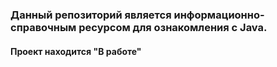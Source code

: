 ### Данный репозиторий является информационно-справочным ресурсом для ознакомления с Java.
#### Проект находится "В работе"
